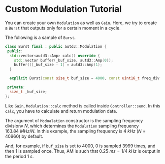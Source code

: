 # Custom Modulation Tutorial

You can create your own `Modulation` as well as `Gain`.
Here, we try to create a `Burst` that outputs only for a certain moment in a cycle.

The following is a sample of `Burst`.
```cpp
class Burst final : public autd3::Modulation {
 public:
  std::vector<autd3::Amp> calc() override {
    std::vector buffer(_buf_size, autd3::Amp(0));
    buffer()[_buf_size - 1] = autd3::Amp(1);
  }

  explicit Burst(const size_t buf_size = 4000, const uint16_t freq_div = 40960) noexcept : Modulation(freq_div), _buf_size(buf_size) {}

 private:
  size_t _buf_size;
};
```

Like `Gain`, `Modulation::calc` method is called inside `Controller::send`.
In this `calc`, you have to calculate and return modulation data.

The argument of `Modualation` constructor is the sampling frequency divisionv $N$, which determines the `Modulation` sampling frequency $\SI{163.84}{MHz}/N$.
In this example, the sampling frequency is $\SI{4}{kHz}$ ($N=40960$) by default.

And, for example, if `buf_size` is set to 4000, $0$ is sampled $3999$ times, and then $1$ is sampled once.
Thus, AM is such that $\SI{0.25}{ms}=1/\SI{4}{kHz}$ is output in the period $\SI{1}{s}$.
